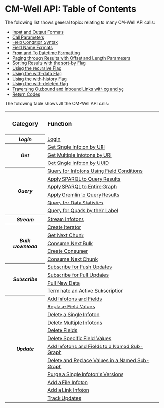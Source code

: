 # CM-Well API: Table of Contents #

The following list shows general topics relating to many CM-Well API calls:

* [Input and Output Formats](API.InputAndOutputFormats.md)
* [Call Parameters](API.QueryParameters.md)
* [Field Condition Syntax](API.FieldConditionSyntax.md)
* [Field Name Formats](API.FieldNameFormats.md)
* [From and To Datetime Formatting](API.FromAndToDatetimeFormatting.md)
* [Paging through Results with Offset and Length Parameters](API.PagingThroughResultsWithOffsetAndLengthParameters.md)
* [Sorting Results with the sort-by Flag](API.SortingResultsWithTheSort-byFlag.md)
* [Using the recursive Flag](API.UsingTheRecursiveFlag.md)
* [Using the with-data Flag](API.UsingTheWith-dataFlag.md)
* [Using the with-history Flag](API.UsingTheWith-historyFlag.md)
* [Using the with-deleted Flag](API.UsingTheWith-deletedFlag.md)
* [Traversing Outbound and Inbound Links with xg and yg](API.TraversingOutboundAndInboundLinksWithXgAndYg.md)
* [Return Codes](API.ReturnCodes.md)

The following table shows all the CM-Well API calls:

<table>
  <tr>
    <th><h3>Category</h3></th>
    <th align=left><h3>Function</h3></th>
  </tr>
  <tr>
    <th><i>Login</i></th>
    <td><a href="API.Login.Login.md">Login</a></td>
  </tr>
  <tr>
    <th rowspan="3"><i>Get</i></th>
    <td><a href="API.Get.GetSingleInfotonByURI.md">Get Single Infoton by URI</a></td>
  </tr>
  <tr>
    <td><a href="API.Get.GetMultipleInfotonsByURI.md">Get Multiple Infotons by URI</a></td>
  </tr>
<tr>
    <td><a href="API.Get.GetSingleInfotonByUUID.md">Get Single Infoton by UUID</a></td>
  </tr>
  <tr>
    <th rowspan="6"><i>Query</i></th>
    <td><a href="API.Query.QueryForInfotonsUsingFieldConditions.md">Query for Infotons Using Field Conditions</a></td>
  </tr>
  <tr>
    <td><a href="API.Query.ApplySPARQLToQueryResults.md">Apply SPARQL to Query Results</a></td>
  </tr>
<tr>
    <td><a href="API.Query.ApplySPARQLToEntireGraph.md">Apply SPARQL to Entire Graph</a></td>
  </tr>
<tr>
    <td><a href="API.Query.ApplyGremlinToQueryResults.md">Apply Gremlin to Query Results</a></td>
  </tr>
<tr>
    <td><a href="API.Query.DataStatistics.md">Query for Data Statistics</a></td>
  </tr>
<tr>
    <td><a href="API.Query.QueryForQuadsByTheirLabel.md">Query for Quads by their Label</a></td>
  </tr>
<tr>
    <th><i>Stream</i></th>
    <td><a href="API.Stream.StreamInfotons.md">Stream Infotons</a></td>
  </tr>
<tr>
    <th rowspan="5"><i>Bulk Download</i></th>
    <td><a href="API.Stream.CreateIterator.md">Create Iterator</a></td>
  </tr>
<tr>
    <td><a href="API.Stream.GetNextChunk.md">Get Next Chunk</a></td>
  </tr>
<tr>
    <td><a href="API.Stream.ConsumeNextBulk.md">Consume Next Bulk</a></td>
  </tr>
<tr>
    <td><a href="API.Stream.CreateConsumer.md">Create Consumer</a></td>
  </tr>
<tr>
    <td><a href="API.Stream.ConsumeNextChunk.md">Consume Next Chunk</a></td>
  </tr>
<tr>
    <th rowspan="4"><i>Subscribe</i></th>
    <td><a href="API.Subscribe.SubscribeForPushedData.md">Subscribe for Push Updates</a></td>
  </tr>
  <tr>
    <td><a href="API.Subscribe.SubscribeForPulledData.md">Subscribe for Pull Updates</a></td>
  </tr>
<tr>
    <td><a href="API.Subscribe.PullNewData.md">Pull New Data</a></td>
  </tr>
<tr>
    <td><a href="API.Subscribe.Unsubscribe.md">Terminate an Active Subscription</a></td>
  </tr>
<tr>
    <th rowspan="12"><i>Update</i></th>
    <td><a href="API.Update.AddInfotonsAndFields.md">Add Infotons and Fields</a></td>
  </tr>
  <tr>
    <td><a href="API.Update.ReplaceFieldValues.md">Replace Field Values</a></td>
  </tr>
  <tr>
    <td><a href="API.Update.DeleteASingleInfoton.md">Delete a Single Infoton</a></td>
  </tr>
  <tr>
    <td><a href="API.Update.DeleteMultipleInfotons.md">Delete Multiple Infotons</a></td>
  </tr>
  <tr>
    <td><a href="API.Update.DeleteFields.md">Delete Fields</a></td>
  </tr>
 <tr>
    <td><a href="API.Update.DeleteSpecificFieldValues.md">Delete Specific Field Values</a></td>
  </tr>
  <tr>
    <td><a href="API.Update.AddInfotonsAndFieldsToSubGraph.md">Add Infotons and Fields to a Named Sub-Graph</a></td>
  </tr>
  <tr>
    <td><a href="API.Update.DeleteOrReplaceValuesInNamedSubGraph.md">Delete and Replace Values in a Named Sub-Graph</a></td>
  </tr>
  <tr>
    <td><a href="API.Update.Purge.md">Purge a Single Infoton's Versions</a></td>
  </tr>
  <tr>
    <td><a href="API.Update.AddFileInfoton.md">Add a File Infoton</a></td>
  </tr>
  <tr>
    <td><a href="API.Update.AddLinkInfoton.md">Add a Link Infoton</a></td>
  </tr>
<tr>
    <td><a href="API.Update.TrackUpdates.md">Track Updates</a></td>
  </tr>
</table>

















